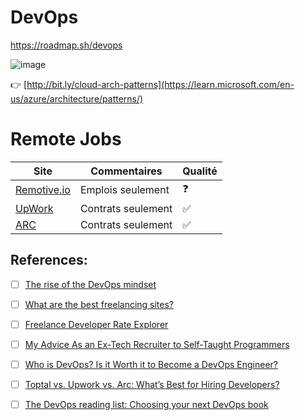 



# DevOps

https://roadmap.sh/devops

![image](https://roadmap.sh/roadmaps/devops.png)

:point_right: [http://bit.ly/cloud-arch-patterns](https://learn.microsoft.com/en-us/azure/architecture/patterns/)



# Remote Jobs

| Site                               | Commentaires                              | Qualité               |
|------------------------------------|-------------------------------------------|-----------------------|
| [Remotive.io](https://remotive.io) | Emplois seulement                         | :question:            |
| [UpWork](https://upwork.com)       | Contrats seulement                        | :white_check_mark:    |
| [ARC](https://arc.dev)             | Contrats seulement                        | :white_check_mark:    |

## References:

- [ ] [The rise of the DevOps mindset](https://stackoverflow.blog/2020/06/10/the-rise-of-the-devops-mindset/)
- [ ] [What are the best freelancing sites?](https://www.quora.com/What-are-the-best-freelancing-sites)
- [ ] [Freelance Developer Rate Explorer](https://www.codementor.io/freelance-rates)
- [ ] [My Advice As an Ex-Tech Recruiter to Self-Taught Programmers](https://hackernoon.com/heres-my-advice-as-a-ex-tech-recruiter-to-a-self-taught-programmers-0c4t3azq)
- [ ] [Who is DevOps? Is it Worth it to Become a DevOps Engineer?](https://spacelift.io/blog/who-is-devops-engineer)
- [ ] [Toptal vs. Upwork vs. Arc: What’s Best for Hiring Developers?](https://relevant.software/blog/toptal-upwork-arc/)
- [ ] [The DevOps reading list: Choosing your next DevOps book](https://octopus.com/blog/devops-reading-list#the-devops-reading-list-choosing-your-next-devops-book)




